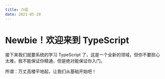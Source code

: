 ```yaml
---
title: 介绍
date: 2021-05-20
---
```


# Newbie！欢迎来到 TypeScript

接下来我们就要系统的学习 TypeScript 了，这是一个全新的领域，但你不要担心太难，我不能保证你精通，但是绝对能保证你入门。

所谓：万丈高楼平地起，让我们从基础开始吧！